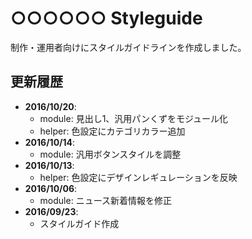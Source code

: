# ○○○○○○ Styleguide
制作・運用者向けにスタイルガイドラインを作成しました。

## 更新履歴

- **2016/10/20**:
	- module: 見出し1、汎用パンくずをモジュール化
	- helper: 色設定にカテゴリカラー追加
- **2016/10/14**:
	- module: 汎用ボタンスタイルを調整
- **2016/10/13**:
	- helper: 色設定にデザインレギュレーションを反映
- **2016/10/06**:
	- module: ニュース新着情報を修正
- **2016/09/23**:
	- スタイルガイド作成

